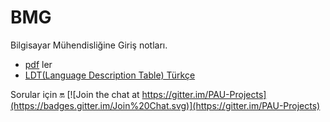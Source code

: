 # BMG
Bilgisayar Mühendisliğine Giriş notları.

* [pdf](https://github.com/PAU-Projects/BMG/blob/master/doc/) ler
* [LDT(Language Description Table) Türkçe](https://github.com/PAU-Projects/BMG/blob/master/doc/tr/LDT_tr.md)

Sorular için :on: [![Join the chat at https://gitter.im/PAU-Projects](https://badges.gitter.im/Join%20Chat.svg)](https://gitter.im/PAU-Projects)
